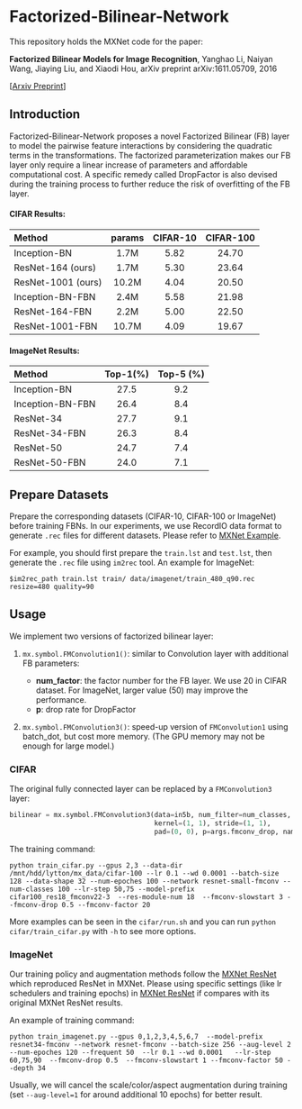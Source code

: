# Factorized-Bilinear-Network
This repository holds the MXNet code for the paper:

>
**Factorized Bilinear Models for Image Recognition**,
Yanghao Li, Naiyan Wang, Jiaying Liu, and Xiaodi Hou,
arXiv preprint arXiv:1611.05709, 2016
>
[[Arxiv Preprint](https://arxiv.org/abs/1611.05709)]


## Introduction

Factorized-Bilinear-Network proposes a novel Factorized Bilinear (FB) layer to model the pairwise feature interactions by considering the quadratic terms in the transformations. The factorized parameterization makes our FB layer only require a linear increase of parameters and affordable computational cost. A specific remedy called DropFactor is also devised during the training process to further reduce the risk of overfitting of the FB layer.

#### CIFAR Results:

| Method | params | CIFAR-10 | CIFAR-100 |
| :------------ | :---------: | :---------: | :-------------: |
| Inception-BN | 1.7M  | 5.82 | 24.70 |
| ResNet-164 (ours) | 1.7M | 5.30 | 23.64 |
| ResNet-1001 (ours) | 10.2M | 4.04 | 20.50 |
| Inception-BN-FBN | 2.4M | 5.58 | 21.98 |
| ResNet-164-FBN | 2.2M  | 5.00 | 22.50 |
| ResNet-1001-FBN | 10.7M | 4.09  | 19.67 |

#### ImageNet Results:

| Method  | Top-1(%) | Top-5 (%) |
| :------------ | :---------: | :---------: |
| Inception-BN | 27.5 | 9.2 |
| Inception-BN-FBN | 26.4 | 8.4 |
| ResNet-34 | 27.7     | 9.1 |
| ResNet-34-FBN | 26.3 | 8.4 |
| ResNet-50     | 24.7 | 7.4 |
| ResNet-50-FBN | 24.0 | 7.1 |


## Prepare Datasets

Prepare the corresponding datasets (CIFAR-10, CIFAR-100 or ImageNet) before training FBNs. In our experiments, we use RecordIO data format to generate `.rec` files for different datasets. Please refer to [MXNet Example](https://github.com/dmlc/mxnet/tree/master/example/image-classification#prepare-datasets). 

For example, you should first prepare the `train.lst` and `test.lst`, then generate the `.rec` file using `im2rec` tool. An example for ImageNet:
```shell
$im2rec_path train.lst train/ data/imagenet/train_480_q90.rec resize=480 quality=90
```


## Usage

We implement two versions of factorized bilinear layer:
1. `mx.symbol.FMConvolution1()`: similar to Convolution layer with additional FB parameters:
    * **num_factor**: the factor number for the FB layer. We use 20 in CIFAR dataset. For ImageNet, larger value (50) may improve the performance.
    * **p**: drop rate for DropFactor

2. `mx.symbol.FMConvolution3()`: speed-up version of `FMConvolution1` using batch_dot, but cost more memory. (The GPU memory may not be enough for large model.)

### CIFAR
The original fully connected layer can be replaced by a `FMConvolution3` layer:
```python
bilinear = mx.symbol.FMConvolution3(data=in5b, num_filter=num_classes, num_factor=args.fmconv_factor,
                                    kernel=(1, 1), stride=(1, 1),
                                    pad=(0, 0), p=args.fmconv_drop, name='bilinear1')
```
The training command:
```shell
python train_cifar.py --gpus 2,3 --data-dir /mnt/hdd/lytton/mx_data/cifar-100 --lr 0.1 --wd 0.0001 --batch-size 128 --data-shape 32 --num-epoches 100 --network resnet-small-fmconv --num-classes 100 --lr-step 50,75 --model-prefix cifar100_res18_fmconv22-3  --res-module-num 18  --fmconv-slowstart 3 --fmconv-drop 0.5 --fmconv-factor 20
```
More examples can be seen in the `cifar/run.sh` and you can run `python cifar/train_cifar.py` with `-h` to see more options.

### ImageNet
Our training policy and augmentation methods follow the [MXNet ResNet](https://github.com/tornadomeet/ResNet#imagenet) which reproduced ResNet in MXNet. Please using specific settings (like lr schedulers and training epochs) in [MXNet ResNet](https://github.com/tornadomeet/ResNet#imagenet) if compares with its original MXNet ResNet results.

An example of training command:
```shell
python train_imagenet.py --gpus 0,1,2,3,4,5,6,7  --model-prefix resnet34-fmconv --network resnet-fmconv --batch-size 256 --aug-level 2  --num-epoches 120 --frequent 50  --lr 0.1 --wd 0.0001   --lr-step 60,75,90  --fmconv-drop 0.5  --fmconv-slowstart 1 --fmconv-factor 50 --depth 34
```
Usually, we will cancel the scale/color/aspect augmentation during training (set `--aug-level=1` for around additional 10 epochs) for better result.
